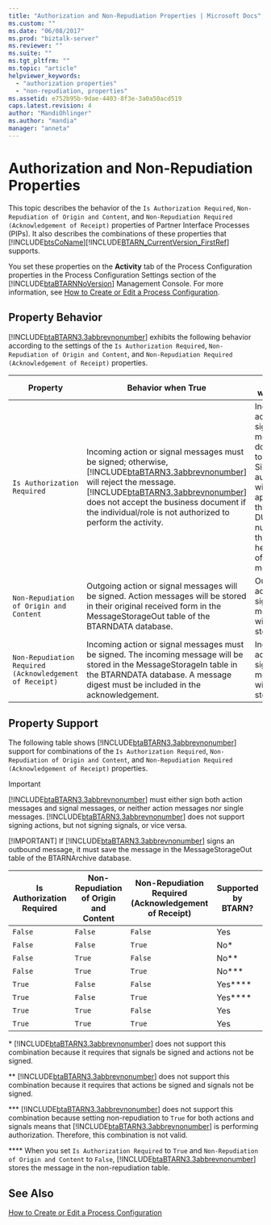 ```yaml
---
title: "Authorization and Non-Repudiation Properties | Microsoft Docs"
ms.custom: ""
ms.date: "06/08/2017"
ms.prod: "biztalk-server"
ms.reviewer: ""
ms.suite: ""
ms.tgt_pltfrm: ""
ms.topic: "article"
helpviewer_keywords: 
  - "authorization properties"
  - "non-repudiation, properties"
ms.assetid: e752b95b-9dae-4403-8f3e-3a0a50acd519
caps.latest.revision: 4
author: "MandiOhlinger"
ms.author: "mandia"
manager: "anneta"
---
```

# Authorization and Non-Repudiation Properties
This topic describes the behavior of the `Is Authorization Required`, `Non-Repudiation of Origin and Content`, and `Non-Repudiation Required (Acknowledgement of Receipt)` properties of Partner Interface Processes (PIPs). It also describes the combinations of these properties that [!INCLUDE[btsCoName](../../includes/btsconame-md.md)][!INCLUDE[BTARN_CurrentVersion_FirstRef](../../includes/btarn-currentversion-firstref-md.md)] supports.  

 You set these properties on the **Activity** tab of the Process Configuration properties in the Process Configuration Settings section of the [!INCLUDE[btaBTARNNoVersion](../../includes/btabtarnnoversion-md.md)] Management Console. For more information, see [How to Create or Edit a Process Configuration](../../adapters-and-accelerators/accelerator-rosettanet/how-to-create-or-edit-a-process-configuration.md).  

## Property Behavior  
 [!INCLUDE[btaBTARN3.3abbrevnonumber](../../includes/btabtarn3-3abbrevnonumber-md.md)] exhibits the following behavior according to the settings of the `Is Authorization Required`, `Non-Repudiation of Origin and Content`, and `Non-Repudiation Required (Acknowledgement of Receipt)` properties.  


|                        Property                         |                                                                                                                                                                             Behavior when True                                                                                                                                                                             |                                                                               Behavior when False                                                                               |
|---------------------------------------------------------|----------------------------------------------------------------------------------------------------------------------------------------------------------------------------------------------------------------------------------------------------------------------------------------------------------------------------------------------------------------------------|---------------------------------------------------------------------------------------------------------------------------------------------------------------------------------|
|               `Is Authorization Required`               | Incoming action or signal messages must be signed; otherwise, [!INCLUDE[btaBTARN3.3abbrevnonumber](../../includes/btabtarn3-3abbrevnonumber-md.md)] will reject the message. [!INCLUDE[btaBTARN3.3abbrevnonumber](../../includes/btabtarn3-3abbrevnonumber-md.md)] does not accept the business document if the individual/role is not authorized to perform the activity. | Incoming action or signal messages do not have to be signed. Simple authorization will still be applied with the partner DUNS number from the RNIF header parts of the message. |
|         `Non-Repudiation of Origin and Content`         |                                                                                                Outgoing action or signal messages will be signed. Action messages will be stored in their original received form in the MessageStorageOut table of the BTARNDATA database.                                                                                                 |                                                             Outgoing action or signal messages will not be stored.                                                              |
| `Non-Repudiation Required (Acknowledgement of Receipt)` |                                                                                 Incoming action or signal messages must be signed. The incoming message will be stored in the MessageStorageIn table in the BTARNDATA database. A message digest must be included in the acknowledgement.                                                                                  |                                                             Incoming action or signal messages will not be stored.                                                              |

## Property Support  
 The following table shows [!INCLUDE[btaBTARN3.3abbrevnonumber](../../includes/btabtarn3-3abbrevnonumber-md.md)] support for combinations of the `Is Authorization Required`, `Non-Repudiation of Origin and Content`, and `Non-Repudiation Required (Acknowledgement of Receipt)` properties.  

> [!IMPORTANT]
>  [!INCLUDE[btaBTARN3.3abbrevnonumber](../../includes/btabtarn3-3abbrevnonumber-md.md)] must either sign both action messages and signal messages, or neither action messages nor single messages. [!INCLUDE[btaBTARN3.3abbrevnonumber](../../includes/btabtarn3-3abbrevnonumber-md.md)] does not support signing actions, but not signing signals, or vice versa.  
> 
> [!IMPORTANT]
>  If [!INCLUDE[btaBTARN3.3abbrevnonumber](../../includes/btabtarn3-3abbrevnonumber-md.md)] signs an outbound message, it must save the message in the MessageStorageOut table of the BTARNArchive database.  

|Is Authorization Required|Non-Repudiation of Origin and Content|Non-Repudiation Required (Acknowledgement of Receipt)|Supported by BTARN?|  
|-------------------------------|--------------------------------------------|--------------------------------------------------------------|-------------------------|  
|`False`|`False`|`False`|Yes|  
|`False`|`False`|`True`|No*|  
|`False`|`True`|`False`|No**|  
|`False`|`True`|`True`|No***|  
|`True`|`False`|`False`|Yes****|  
|`True`|`False`|`True`|Yes****|  
|`True`|`True`|`False`|Yes|  
|`True`|`True`|`True`|Yes|  

 \* [!INCLUDE[btaBTARN3.3abbrevnonumber](../../includes/btabtarn3-3abbrevnonumber-md.md)] does not support this combination because it requires that signals be signed and actions not be signed.  

 ** [!INCLUDE[btaBTARN3.3abbrevnonumber](../../includes/btabtarn3-3abbrevnonumber-md.md)] does not support this combination because it requires that actions be signed and signals not be signed.  

 *** [!INCLUDE[btaBTARN3.3abbrevnonumber](../../includes/btabtarn3-3abbrevnonumber-md.md)] does not support this combination because setting non-repudiation to `True` for both actions and signals means that [!INCLUDE[btaBTARN3.3abbrevnonumber](../../includes/btabtarn3-3abbrevnonumber-md.md)] is performing authorization. Therefore, this combination is not valid.  

 **** When you set `Is Authorization Required` to `True` and `Non-Repudiation of Origin and Content` to `False`, [!INCLUDE[btaBTARN3.3abbrevnonumber](../../includes/btabtarn3-3abbrevnonumber-md.md)] stores the message in the non-repudiation table.  

## See Also  
 [How to Create or Edit a Process Configuration](../../adapters-and-accelerators/accelerator-rosettanet/how-to-create-or-edit-a-process-configuration.md)